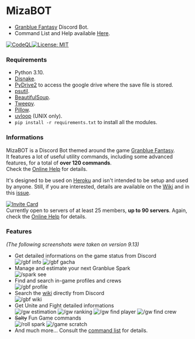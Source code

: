 # MizaBOT  
* [Granblue Fantasy](http://game.granbluefantasy.jp) Discord Bot.  
* Command List and Help available [Here](https://mizagbf.github.io/MizaBOT/).  

[![CodeQL](https://github.com/MizaGBF/MizaBOT/actions/workflows/codeql-analysis.yml/badge.svg)](https://github.com/MizaGBF/MizaBOT/actions/workflows/codeql-analysis.yml)[![License: MIT](https://img.shields.io/badge/License-MIT-yellow.svg)](https://opensource.org/licenses/MIT)  
### Requirements  
* Python 3.10.  
* [Disnake](https://github.com/DisnakeDev/disnake).  
* [PyDrive2](https://github.com/iterative/PyDrive2) to access the google drive where the save file is stored.  
* [psutil](https://psutil.readthedocs.io/en/latest/).  
* [BeautifulSoup](https://www.crummy.com/software/BeautifulSoup/bs4/doc/).  
* [Tweepy](https://github.com/tweepy/tweepy).  
* [Pillow](https://pillow.readthedocs.io/en/stable/).  
* [uvloop](https://github.com/MagicStack/uvloop) (UNIX only).  
* `pip install -r requirements.txt` to install all the modules.  
  
### Informations  
MizaBOT is a Discord Bot themed around the game [Granblue Fantasy](http://game.granbluefantasy.jp).  
It features a lot of useful utility commands, including some advanced features, for a total of **over 120 commands**.  
Check the [Online Help](https://mizagbf.github.io/MizaBOT/) for details.  
  
It's designed to be used on [Heroku](https://www.heroku.com) and isn't intended to be setup and used by anyone. Still, if you are interested, details are available on the [Wiki](https://github.com/MizaGBF/MizaBOT/wiki) and in this [issue](https://github.com/MizaGBF/MizaBOT/issues/1).  
  
[![Invite Card](https://mizagbf.github.io/MizaBOT/img/invite.png)](https://discord.com/api/oauth2/authorize?client_id=614723060100104193&permissions=545394785367&scope=bot%20applications.commands)  
Currently open to servers of at least 25 members, **up to 90 servers**. Again, check the [Online Help](https://mizagbf.github.io/MizaBOT/) for details.    
  
### Features  
*(The following screenshots were taken on version 9.13)*  
* Get detailed informations on the game status from Discord  
![/gbf info](https://media.discordapp.net/attachments/614716155646705676/934039092180713472/unknown.png)
![/gbf gacha](https://media.discordapp.net/attachments/614716155646705676/934039127404449802/unknown.png)
* Manage and estimate your next Granblue Spark  
![/spark see](https://media.discordapp.net/attachments/614716155646705676/934039488999616602/unknown.png)
* Find and search in-game profiles and crews  
![/gbf profile](https://media.discordapp.net/attachments/614716155646705676/934039850619920384/unknown.png)
* Search the [wiki](https://gbf.wiki/) directly from Discord  
![/gbf wiki](https://media.discordapp.net/attachments/614716155646705676/934040026126356510/unknown.png)
* Get Unite and Fight detailed informations  
![/gw estimation](https://media.discordapp.net/attachments/614716155646705676/934040181244309584/unknown.png)
![/gw ranking](https://media.discordapp.net/attachments/614716155646705676/934040124617007124/unknown.png)
![/gw find player](https://media.discordapp.net/attachments/614716155646705676/934040315835322398/unknown.png)
![/gw find crew](https://media.discordapp.net/attachments/614716155646705676/934040684355268638/unknown.png)
* ~~Salty~~ Fun Game commands  
![/roll spark](https://media.discordapp.net/attachments/614716155646705676/934040932850995210/unknown.png)
![/game scratch](https://media.discordapp.net/attachments/614716155646705676/934041270584766474/unknown.png)
* And much more... Consult the [command list](https://mizagbf.github.io/MizaBOT/) for details.  